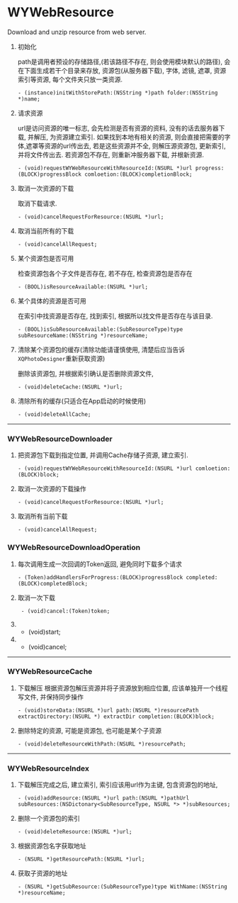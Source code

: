 # WYWebResource
Download and unzip resource from web server.


1. 初始化

	path是调用者预设的存储路径,(若该路径不存在, 则会使用模块默认的路径), 会在下面生成若干个目录来存放, 资源包(从服务器下载), 字体, 滤镜, 遮罩, 资源索引等资源, 每个文件夹只放一类资源.

	```
	- (instance)initWithStorePath:(NSString *)path folder:(NSString *)name;
	```

1. 请求资源

	url是访问资源的唯一标志, 会先检测是否有资源的资料, 没有的话去服务器下载, 并解压, 为资源建立索引. 如果找到本地有相关的资源, 则会直接把需要的字体,遮罩等资源的url传出去, 若是这些资源并不全, 则解压源资源包, 更新索引, 并将文件传出去. 若资源包不存在, 则重新冲服务器下载, 并根新资源.

	```
	- (void)requestWYWebResourceWithResourceId:(NSURL *)url progress:(BLOCK)progressBlock comloetion:(BLOCK)completionBlock;
	```

2. 取消一次资源的下载

	取消下载请求.

	```
	- (void)cancelRequestForResource:(NSURL *)url;
	```

3. 取消当前所有的下载

	```
	- (void)cancelAllRequest;
	```

3. 某个资源包是否可用

	检查资源包各个子文件是否存在, 若不存在, 检查资源包是否存在

	```
	- (BOOL)isResourceAvailable:(NSURL *)url;
	```

4. 某个具体的资源是否可用

	在索引中找资源是否存在, 找到索引, 根据所以找文件是否存在与该目录.

	```
	- (BOOL)isSubResourceAvailable:(SubResourceType)type subResourceName:(NSString *)resourceName;
	```

5. 清除某个资源包的缓存(清除功能请谨慎使用, 清楚后应当告诉`XQPhotoDesigner`重新获取资源)

	删除该资源包, 并根据索引确认是否删除资源文件,

	```
	- (void)deleteCache:(NSURL *)url;
	```

6. 清除所有的缓存(只适合在App启动的时候使用)

	```
	- (void)deleteAllCache;
	```

---
### WYWebResourceDownloader

1. 把资源包下载到指定位置, 并调用Cache存储子资源, 建立索引.

	```
	- (void)requestWYWebResourceWithResourceId:(NSURL *)url comloetion:(BLOCK)block;
	```

2. 取消一次资源的下载操作

	```
	- (void)cancelRequestForResource:(NSURL *)url;
	```

3. 取消所有当前下载

	```
	- (void)cancelAllRequest;
	```

### WYWebResourceDownloadOperation

1. 每次调用生成一次回调的Token返回, 避免同时下载多个请求

	```
	- (Token)addHandlersForProgress:(BLOCK)progressBlock completed:(BLOCK)completedBlock;
	```
4. 取消一次下载

	```
	 - (void)cancel:(Token)token;
	```

2. - (void)start;
3. - (void)cancel;

---

### WYWebResourceCache

1. 下载解压
	根据资源包解压资源并将子资源放到相应位置, 应该单独开一个线程写文件, 并保持同步操作

	```
	- (void)storeData:(NSURL *)url path:(NSURL *)resourcePath extractDirectory:(NSURL *) extractDir completion:(BLOCK)block;
	```
2. 删除特定的资源, 可能是资源包, 也可能是某个子资源

	```
	- (void)deleteResourceWithPath:(NSURL *)resourcePath;
	```

---
### WYWebResourceIndex

1. 下载解压完成之后, 建立索引, 索引应该用url作为主键, 包含资源包的地址,

	```
	- (void)addResource:(NSURL *)url path:(NSURL *)pathUrl subResources:(NSDictonary<SubResourceType, NSURL *> *)subResources;
	```
2. 删除一个资源包的索引

	```
	- (void)deleteResource:(NSURL *)url;
	```
3. 根据资源包名字获取地址

	```
	- (NSURL *)getResourcePath:(NSURL *)url;
	```
4. 获取子资源的地址

	```
	- (NSURL *)getSubResource:(SubResourceType)type WithName:(NSString *)resourceName;
	```
